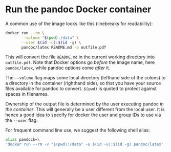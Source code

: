 Run the pandoc Docker container
===================================================================

A common use of the image looks like this (linebreaks for
readability):

``` sh
docker run --rm \
       --volume "$(pwd):/data" \
       --user $(id -u):$(id -g) \
       pandoc/latex README.md -o outfile.pdf
```

This will convert the file `README.md` in the current working
directory into `outfile.pdf`. Note that Docker options go *before*
the image name, here `pandoc/latex`, while pandoc options come
*after* it.

The `--volume` flag maps some local directory (lefthand side of
the colons) to a directory in the container (righthand side), so
that you have your source files available for pandoc to convert.
`$(pwd)` is quoted to protect against spaces in filenames.

Ownership of the output file is determined by the user executing
pandoc *in the container*. This will generally be a user different
from the local user. It is hence a good idea to specify for docker
the user and group IDs to use via the `--user` flag.

For frequent command line use, we suggest the following shell
alias:

``` sh
alias pandock=\
'docker run --rm -v "$(pwd):/data" -u $(id -u):$(id -g) pandoc/latex'
```
